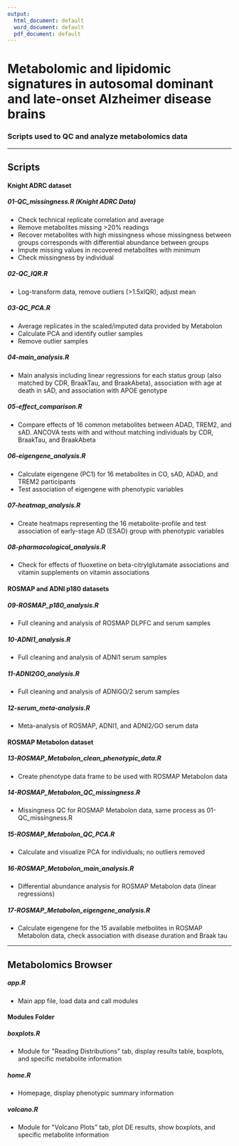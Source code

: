 ```yaml
---
output:
  html_document: default
  word_document: default
  pdf_document: default
---
```

# Metabolomic and lipidomic signatures in autosomal dominant and late-onset Alzheimer disease brains

### Scripts used to QC and analyze metabolomics data

---

## Scripts
#### **Knight ADRC dataset**
##### 01-QC_missingness.R (Knight ADRC Data)
- Check technical replicate correlation and average
- Remove metabolites missing >20% readings
- Recover metabolites with high missingness whose missingness between groups corresponds with differential abundance between groups
- Impute missing values in recovered metabolites with minimum
- Check missingness by individual

##### 02-QC_IQR.R
- Log-transform data, remove outliers (>1.5xIQR), adjust mean

##### 03-QC_PCA.R
- Average replicates in the scaled/imputed data provided by Metabolon
- Calculate PCA and identify outlier samples
- Remove outlier samples

##### 04-main_analysis.R
- Main analysis including linear regressions for each status group (also matched by CDR, BraakTau, and BraakAbeta), association with age at death in sAD, and association with APOE genotype

##### 05-effect_comparison.R
- Compare effects of 16 common metabolites between ADAD, TREM2, and sAD. ANCOVA tests with and without matching individuals by CDR, BraakTau, and BraakAbeta

##### 06-eigengene_analysis.R
- Calculate eigengene (PC1) for 16 metabolites in CO, sAD, ADAD, and TREM2 participants
- Test association of eigengene with phenotypic variables

##### 07-heatmap_analysis.R
- Create heatmaps representing the 16 metabolite-profile and test association of early-stage AD (ESAD) group with phenotypic variables

##### 08-pharmacological_analysis.R
- Check for effects of fluoxetine on beta-citrylglutamate associations and vitamin supplements on vitamin associations

#### **ROSMAP and ADNI p180 datasets**

##### 09-ROSMAP_p180_analysis.R
- Full cleaning and analysis of ROSMAP DLPFC and serum samples

##### 10-ADNI1_analysis.R
- Full cleaning and analysis of ADNI1 serum samples

##### 11-ADNI2GO_analysis.R
- Full cleaning and analysis of ADNIGO/2 serum samples

##### 12-serum_meta-analysis.R
- Meta-analysis of ROSMAP, ADNI1, and ADNI2/GO serum data

#### **ROSMAP Metabolon dataset**

##### 13-ROSMAP_Metabolon_clean_phenotypic_data.R
- Create phenotype data frame to be used with ROSMAP Metabolon data

##### 14-ROSMAP_Metabolon_QC_missingness.R
- Missingness QC for ROSMAP Metabolon data, same process as 01-QC_missingness.R

##### 15-ROSMAP_Metabolon_QC_PCA.R
- Calculate and visualize PCA for individuals; no outliers removed

##### 16-ROSMAP_Metabolon_main_analysis.R
- Differential abundance analysis for ROSMAP Metabolon data (linear regressions)

##### 17-ROSMAP_Metabolon_eigengene_analysis.R
- Calculate eigengene for the 15 available metbolites in ROSMAP Metabolon data, check association with disease duration and Braak tau

---

## Metabolomics Browser

##### app.R
- Main app file, load data and call modules

#### **Modules Folder**

##### boxplots.R
- Module for "Reading Distributions" tab, display results table, boxplots, and specific metabolite information

##### home.R
- Homepage, display phenotypic summary information

##### volcano.R
- Module for "Volcano Plots" tab, plot DE results, show boxplots, and specific metabolite information




